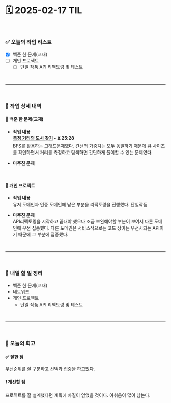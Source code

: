 # 🗓️ 2025-02-17 TIL

<br>

### ✅ 오늘의 작업 리스트  
- [x] 백준 한 문제(교재) 
- [ ] 개인 프로젝트
    - [ ] 단일 작품 API 리팩토링 및 테스트

<br>

---

<br>

### 📌 작업 상세 내역  

#### 🔹 백준 한 문제(교재) 
- **작업 내용**<br>
**[특정 거리의 도시 찾기](https://www.acmicpc.net/problem/18352) - ⏳ 25:28**<br>
BFS를 활용하는 그래프문제였다. 간선의 가중치는 모두 동일하기 때문에 큐 사이즈를 확인하면서 거리를 측정하고 탐색하면 간단하게 풀이할 수 있는 문제였다.

- **마주친 문제**<br>

<br>

#### 🔹 개인 프로젝트
- **작업 내용**<br>
유저 도메인과 인증 도메인에 남은 부분을 리팩토링을 진행했다. 단일작품 

- **마주친 문제**<br>
API리팩토링을 시작하고 끝내야 했으나 조금 보완해야할 부분이 보여서 다른 도메인에 우선 집중헀다. 다른 도메인은 서비스적으로든 코드 상이든 우선시되는 API이기 때문에 그 부분에 집중했다.

<br>

---

<br>

### 🚀 내일 할 일 정리  

- 백준 한 문제(교재) 
- 네트워크  
- 개인 프로젝트
    - 단일 작품 API 리팩토링 및 테스트

<br>

---

<br>

### 🧐 오늘의 회고  

#### ✅ 잘한 점
우선순위를 잘 구분하고 선택과 집중을 하고있다.

#### ❗ 개선할 점
프로젝트를 잘 설계했다면 계획에 차질이 없었을 것이다. 아쉬움이 많이 남는다.




<br><br><br>